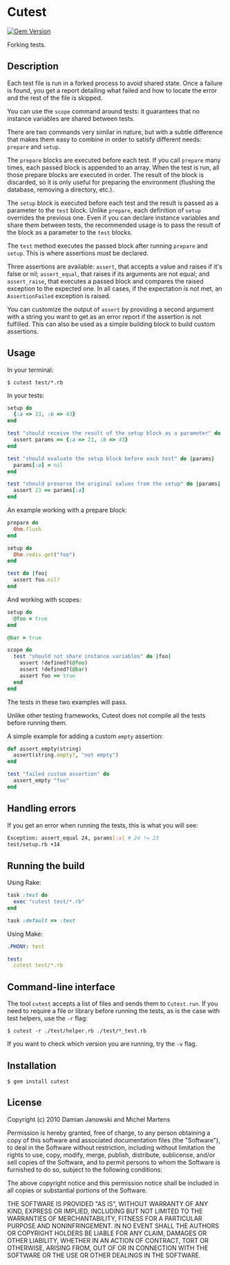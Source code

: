 Cutest
=======

[![Gem Version](https://badge.fury.io/rb/cutest.svg)](https://badge.fury.io/rb/cutest)

Forking tests.

Description
-----------

Each test file is run in a forked process to avoid shared state. Once a failure
is found, you get a report detailing what failed and how to locate the error
and the rest of the file is skipped.

You can use the `scope` command around tests: it guarantees that no instance
variables are shared between tests.

There are two commands very similar in nature, but with a subtle difference that
makes them easy to combine in order to satisfy different needs: `prepare` and
`setup`.

The `prepare` blocks are executed before each test. If you call `prepare` many
times, each passed block is appended to an array. When the test is run, all
those prepare blocks are executed in order. The result of the block is
discarded, so it is only useful for preparing the environment (flushing the
database, removing a directory, etc.).

The `setup` block is executed before each test and the result is passed as a
parameter to the `test` block. Unlike `prepare`, each definition of `setup`
overrides the previous one. Even if you can declare instance variables and
share them between tests, the recommended usage is to pass the result of the
block as a parameter to the `test` blocks.

The `test` method executes the passed block after running `prepare` and
`setup`. This is where assertions must be declared.

Three assertions are available: `assert`, that accepts a value and raises
if it's false or nil; `assert_equal`, that raises if its arguments are not
equal; and `assert_raise`, that executes a passed block and compares the raised
exception to the expected one. In all cases, if the expectation is not met, an
`AssertionFailed` exception is raised.

You can customize the output of `assert` by providing a second argument with
a string you want to get as an error report if the assertion is not fulfilled.
This can also be used as a simple building block to build custom assertions.

Usage
-----

In your terminal:

    $ cutest test/*.rb

In your tests:

````ruby
setup do
  {:a => 23, :b => 43}
end

test "should receive the result of the setup block as a parameter" do |params|
  assert params == {:a => 23, :b => 43}
end

test "should evaluate the setup block before each test" do |params|
  params[:a] = nil
end

test "should preserve the original values from the setup" do |params|
  assert 23 == params[:a]
end
````

An example working with a prepare block:
````ruby
prepare do
  Ohm.flush
end

setup do
  Ohm.redis.get("foo")
end

test do |foo|
  assert foo.nil?
end
````

And working with scopes:
````ruby
setup do
  @foo = true
end

@bar = true

scope do
  test "should not share instance variables" do |foo|
    assert !defined?(@foo)
    assert !defined?(@bar)
    assert foo == true
  end
end
````

The tests in these two examples will pass.

Unlike other testing frameworks, Cutest does not compile all the tests before
running them.

A simple example for adding a custom `empty` assertion:
````ruby
def assert_empty(string)
  assert(string.empty?, "not empty")
end

test "failed custom assertion" do
  assert_empty "foo"
end
````

Handling errors
---------------

If you get an error when running the tests, this is what you will see:
````bash
Exception: assert_equal 24, params[:a] # 24 != 23
test/setup.rb +14
````
Running the build
-----------------

Using Rake:
````ruby
task :test do
  exec "cutest test/*.rb"
end

task :default => :test
````

Using Make:
````yml
.PHONY: test

test:
  cutest test/*.rb
````
Command-line interface
----------------------

The tool `cutest` accepts a list of files and sends them to `Cutest.run`. If
you need to require a file or library before running the tests, as is the case
with test helpers, use the `-r` flag:

    $ cutest -r ./test/helper.rb ./test/*_test.rb

If you want to check which version you are running, try the `-v` flag.

Installation
------------

    $ gem install cutest

License
-------

Copyright (c) 2010 Damian Janowski and Michel Martens

Permission is hereby granted, free of charge, to any person
obtaining a copy of this software and associated documentation
files (the "Software"), to deal in the Software without
restriction, including without limitation the rights to use,
copy, modify, merge, publish, distribute, sublicense, and/or sell
copies of the Software, and to permit persons to whom the
Software is furnished to do so, subject to the following
conditions:

The above copyright notice and this permission notice shall be
included in all copies or substantial portions of the Software.

THE SOFTWARE IS PROVIDED "AS IS", WITHOUT WARRANTY OF ANY KIND,
EXPRESS OR IMPLIED, INCLUDING BUT NOT LIMITED TO THE WARRANTIES
OF MERCHANTABILITY, FITNESS FOR A PARTICULAR PURPOSE AND
NONINFRINGEMENT. IN NO EVENT SHALL THE AUTHORS OR COPYRIGHT
HOLDERS BE LIABLE FOR ANY CLAIM, DAMAGES OR OTHER LIABILITY,
WHETHER IN AN ACTION OF CONTRACT, TORT OR OTHERWISE, ARISING
FROM, OUT OF OR IN CONNECTION WITH THE SOFTWARE OR THE USE OR
OTHER DEALINGS IN THE SOFTWARE.
